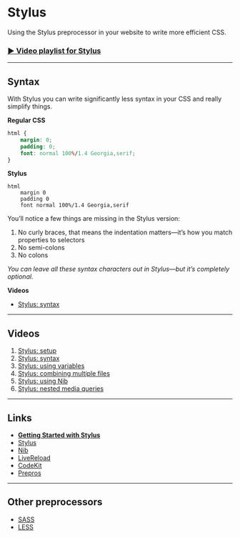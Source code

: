 # Stylus

Using the Stylus preprocessor in your website to write more efficient CSS.

### [▶ Video playlist for Stylus](https://www.youtube.com/playlist?feature=edit_ok&list=PLWjCJDeWfDddW7jbwiz2c4D40fzyoXzUd)

---

## Syntax

With Stylus you can write significantly less syntax in your CSS and really simplify things.

**Regular CSS**

```css
html {
	margin: 0;
	padding: 0;
	font: normal 100%/1.4 Georgia,serif;
}
```

**Stylus**
```stylus
html
	margin 0
	padding 0
	font normal 100%/1.4 Georgia,serif
```

You’ll notice a few things are missing in the Stylus version:

1. No curly braces, that means the indentation matters—it’s how you match properties to selectors
2. No semi-colons
3. No colons

*You can leave all these syntax characters out in Stylus—but it’s completely optional.*

**Videos**

- [Stylus: syntax](https://www.youtube.com/watch?v=xnI4fqXsu2s&list=PLWjCJDeWfDddW7jbwiz2c4D40fzyoXzUd&index=1)

---

## Videos

1. [Stylus: setup](https://www.youtube.com/watch?v=V_ndWAsouXM&list=PLWjCJDeWfDddW7jbwiz2c4D40fzyoXzUd&index=1)
2. [Stylus: syntax](https://www.youtube.com/watch?v=xnI4fqXsu2s&list=PLWjCJDeWfDddW7jbwiz2c4D40fzyoXzUd&index=2)
3. [Stylus: using variables](https://www.youtube.com/watch?v=VN6trmTBCVs&list=PLWjCJDeWfDddW7jbwiz2c4D40fzyoXzUd&index=3)
4. [Stylus: combining multiple files](https://www.youtube.com/watch?v=xJA0sn3zCmA&list=PLWjCJDeWfDddW7jbwiz2c4D40fzyoXzUd&index=4)
5. [Stylus: using Nib](https://www.youtube.com/watch?v=tiVoYa-VzuU&list=PLWjCJDeWfDddW7jbwiz2c4D40fzyoXzUd&index=5)
6. [Stylus: nested media queries](https://www.youtube.com/watch?v=ldqP5c5WhH4&list=PLWjCJDeWfDddW7jbwiz2c4D40fzyoXzUd&index=6)

---

## Links

- **[Getting Started with Stylus](http://blog.teamtreehouse.com/getting-started-stylus)**
- [Stylus](http://learnboost.github.io/stylus/)
- [Nib](http://visionmedia.github.io/nib/)
- [LiveReload](http://livereload.com/)
- [CodeKit](http://incident57.com/codekit/)
- [Prepros](http://alphapixels.com/prepros/)

---

## Other preprocessors

- [SASS](http://sass-lang.com/)
- [LESS](http://lesscss.org/)
